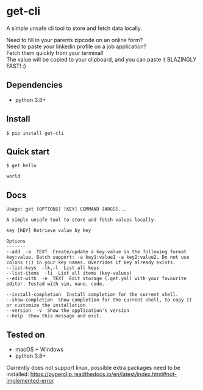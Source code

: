 # get-cli
A simple unsafe cli tool to store and fetch data locally.    
    
Need to fill in your parents zipcode on an online form?   
Need to paste your linkedin profile on a job application?   
Fetch them quickly from your terminal!    
The value will be copied to your clipboard, and you can paste it BLAZINGLY FAST! :)
## Dependencies
- python 3.8+

## Install
```shell
$ pip install get-cli
```

## Quick start
```properties
$ get hello

world
```

## Docs
```shell
Usage: get [OPTIONS] [KEY] COMMAND [ARGS]...

A simple unsafe tool to store and fetch values locally.                                                             
                                                                                                              
key [KEY] Retrieve value by key

Options
-------
--add  -a  TEXT  Create/update a key-value in the following format key:value. Batch support: -a key1:value1 -a key2:value2. Do not use colons (:) in your key names. Overrides if key already exists.
--list-keys  -lk,-l  List all keys
--list-items  -li  List all items (key-values)
--edit-with  -e  TEXT  Edit storage (.get.yml) with your favourite editor. Tested with vim, nano, code.

--install-completion  Install completion for the current shell.
--show-completion  Show completion for the current shell, to copy it or customize the installation.
--version  -v  Show the application's version
--help  Show this message and exit.
```

## Tested on
- macOS + Windows
- python 3.8+

Currently does not support linux, possible extra packages need to be installed: https://pyperclip.readthedocs.io/en/latest/index.html#not-implemented-error
